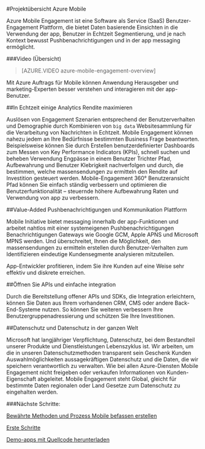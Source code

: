 <properties
    pageTitle="Mobile Projektübersicht | Microsoft Azure"
    description="Übersicht über Azure mobilen Engagement"
    services="mobile-engagement"
    documentationCenter="mobile"
    authors="piyushjo"
    manager="erikre"
    editor="" />

<tags
    ms.service="mobile-engagement"
    ms.workload="mobile"
    ms.tgt_pltfrm="mobile-multiple"
    ms.devlang="na"
    ms.topic="hero-article" 
    ms.date="01/04/2016"
    ms.author="piyushjo;matt-gibbs" />

#<a name="azure-mobile-engagement-overview"></a>Projektübersicht Azure Mobile

Azure Mobile Engagement ist eine Software als Service (SaaS) Benutzer-Engagement Plattform, die bietet Daten basierende Einsichten in die Verwendung der app, Benutzer in Echtzeit Segmentierung, und je nach Kontext bewusst Pushbenachrichtigungen und in der app messaging ermöglicht.

###<a name="overview-video"></a>Video (Übersicht)
> [AZURE.VIDEO azure-mobile-engagement-overview]

Mit Azure Auftrags für Mobile können Anwendung Herausgeber und marketing-Experten besser verstehen und interagieren mit der app-Benutzer.

##<a name="real-time-actionable-analytics-to-maximize-return-on-investment"></a>In Echtzeit einige Analytics Rendite maximieren

Auslösen von Engagement Szenarien entsprechend der Benutzerverhalten und Demographie durch Kombinieren von `big data` Websitesammlung für die Verarbeitung von Nachrichten in Echtzeit. Mobile Engagement können nahezu jedem an Ihre Bedürfnisse bestimmten Business Frage beantworten. Beispielsweise können Sie durch Erstellen benutzerdefinierter Dashboards zum Messen von Key Performance Indicators (KPIs), schnell suchen und beheben Verwendung Engpässe in einem Benutzer Trichter Pfad, Aufbewahrung und Benutzer Klebrigkeit nachverfolgen und durch, die bestimmen, welche massensendungen zu ermitteln den Rendite auf Investition gesteuert werden. Mobile-Engagement 360° Benutzeransicht Pfad können Sie einfach ständig verbessern und optimieren die Benutzerfunktionalität – steuernde höhere Aufbewahrung Raten und Verwendung von app zu verbessern.

##<a name="value-added-push-and-communications-platform"></a>Value-Added Pushbenachrichtigungen und Kommunikation Plattform

Mobile Initiative bietet messaging innerhalb der app-Funktionen und arbeitet nahtlos mit einer systemeigenen Pushbenachrichtigungen Benachrichtigungen Gateways wie Google GCM, Apple APNS und Microsoft MPNS werden. Und überschreitet, Ihnen die Möglichkeit, den massensendungen zu ermitteln erstellen durch Benutzer-Verhalten zum Identifizieren eindeutige Kundensegmente analysieren mitzuteilen.

App-Entwickler profitieren, indem Sie ihre Kunden auf eine Weise sehr effektiv und diskrete erreichen.

##<a name="open-apis-and-ease-of-integration"></a>Öffnen Sie APIs und einfache integration

Durch die Bereitstellung offener APIs und SDKs, die Integration erleichtern, können Sie Daten aus Ihrem vorhandenen CRM, CMS oder andere Back-End-Systeme nutzen. So können Sie weiteren verbessern Ihre Benutzergruppenadressierung und schützen Sie Ihre Investitionen.

##<a name="data-protection--privacy-across-the-globe"></a>Datenschutz und Datenschutz in der ganzen Welt

Microsoft hat langjähriger Verpflichtung, Datenschutz, bei dem Bestandteil unserer Produkte und Dienstleistungen Lebenszyklus ist. Wir arbeiten, um die in unseren Datenschutzmethoden transparent sein Geschenk Kunden Auswahlmöglichkeiten aussagekräftigen Datenschutz und die Daten, die wir speichern verantwortlich zu verwalten. Wie bei allen Azure-Diensten Mobile Engagement nicht freigeben oder verkaufen Informationen von Kunden-Eigenschaft abgeleitet. Mobile Engagement steht Global, gleicht für bestimmte Daten regionalen oder Land Gesetze zum Datenschutz zu eingehalten werden.

###<a name="next-steps"></a>Nächste Schritte:

[Bewährte Methoden und Prozess Mobile befassen erstellen](mobile-engagement-getting-started-best-practices.md)

[Erste Schritte](/documentation/services/mobile-engagement/)

[Demo-apps mit Quellcode herunterladen](https://aka.ms/azmedemoapps)
